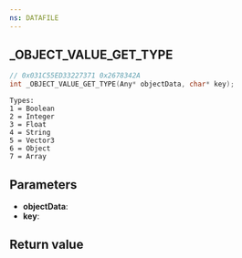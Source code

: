 ```yaml
---
ns: DATAFILE
---
```

## _OBJECT_VALUE_GET_TYPE

```c
// 0x031C55ED33227371 0x2678342A
int _OBJECT_VALUE_GET_TYPE(Any* objectData, char* key);
```

```
Types:  
1 = Boolean  
2 = Integer  
3 = Float  
4 = String  
5 = Vector3  
6 = Object  
7 = Array  
```

## Parameters
* **objectData**: 
* **key**: 

## Return value
